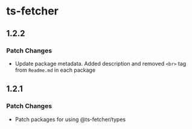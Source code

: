 # ts-fetcher

## 1.2.2

### Patch Changes

- Update package metadata. Added description and removed `<br>` tag from `Readme.md` in each package

## 1.2.1

### Patch Changes

- Patch packages for using @ts-fetcher/types
